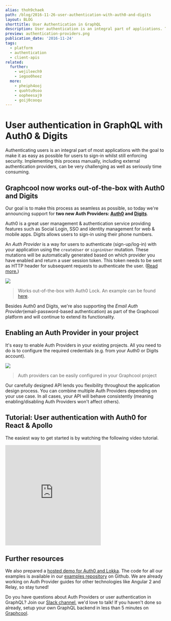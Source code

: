 ```yaml
---
alias: thoh9chaek
path: /blog/2016-11-26-user-authentication-with-auth0-and-digits
layout: BLOG
shorttitle: User Authentication in GraphQL
description: User authentication is an integral part of applications. The goal is to make it easy for users to sign-in and still enforce security.
preview: authentication-providers.png
publication_date: '2016-11-24'
tags:
  - platform
  - authentication
  - client-apis
related:
  further:
    - wejileech9
    - iegoo0heez
  more:
    - pheiph4ooj
    - quohtu9soo
    - oopheesaj9
    - goij0cooqu
---
```


# User authentication in GraphQL with Auth0 & Digits

Authenticating users is an integral part of most applications with the goal to
make it as easy as possible for users to sign-in whilst still enforcing
security. Implementing this process manually, including external authentication
providers, can be very challenging as well as seriously time consuming.

## Graphcool now works out-of-the-box with Auth0 and Digits

Our goal is to make this process as seamless as possible, so today we're
announcing support for **two new Auth Providers: [Auth0](https://auth0.com/)
and [Digits](https://get.digits.com/)**.

Auth0 is a great user management & authentication service providing features
such as Social Login, SSO and identity management for web & mobile apps. Digits
allows users to sign-in using their phone numbers.

An *Auth Provider* is a way for users to authenticate (sign-up/log-in) with your
application using the `createUser` or `signinUser` mutation. These mutations will be automatically
generated based on which provider you have enabled and return a user session
token. This token needs to be sent as HTTP header for subsequent requests to
authenticate the user. ([Read more.](!alias-seimeish6e#authentication-providers))

![](./auth0-lock-demo.gif)
> Works out-of-the-box with Auth0 Lock. An example can be found [here](https://github.com/graphcool-examples/react-graphql/tree/master/authentication-with-auth0-and-lokka).

Besides Auth0 and Digits, we're also supporting the *Email Auth Provider*(email-password-based authentication) as part of the Graphcool platform and will continue to extend its functionality.

## Enabling an Auth Provider in your project

It's easy to enable Auth Providers in your existing projects. All you need to do
is to configure the required credentials (e.g. from your Auth0 or Digits account).

![](./authentication-providers.png)
> Auth providers can be easily configured in your Graphcool project

Our carefully designed API lends you flexibility throughout the application
design process. You can combine multiple Auth Providers depending on your use
case. In all cases, your API will behave consistently (meaning
enabling/disabling Auth Providers won't affect others).

## Tutorial: User authentication with Auth0 for React & Apollo

The easiest way to get started is by watching the following video tutorial.

<iframe height="315" src="https://www.youtube.com/embed/5uxq8Om-AZQ" frameborder="0" allowfullscreen></iframe>

## Further resources

We also prepared a [hosted demo for Auth0 and Lokka](https://graphcool-auth0.netlify.com/). The code for all our examples is available in our [examples repository](http://github.com/graphcool-examples) on Github. We are already
working on Auth Provider guides for other technologies like Angular 2 and Relay,
so stay tuned!

Do you have questions about Auth Providers or user authentication in GraphQL?
Join our [Slack channel](http://slack.graph.cool/), we'd love
to talk! If you haven't done so already, setup your own GraphQL backend in less
than 5 minutes on [Graphcool](https://graph.cool/).
